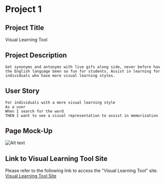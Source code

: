 # Project 1 

## Project Title
Visual Learning Tool

## Project Description

````````
Get synonyms and antonyms with live gifs along side, never before has the English language been so fun for students. Assist in learning for individuals who have more visual learning styles.
````````

 ## User Story

````````
For individuals with a more visual learning style
As a user 
When I search for the word
THEN I want to see a visual representation to assist in memorization
````````

## Page Mock-Up

![Alt text](../visual-learning-tool/assets/images/landing-page-mock-up-01.png?raw=true "Visual Learning Tool Site")


## Link to Visual Learning Tool Site

Please refer to the following link to access the "Visual Learning Tool" site.  [Visual Learning Tool Site](https://uobie80.github.io/visual-learning-tool/) 